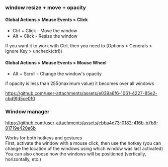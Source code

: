 ### window resize + move + opacity

#### Global Actions > Mouse Events > Click 

+ Ctrl + Click - Move the window
+ Alt + Click - Resize the window

If you want it to work with Ctrl, then you need to (Options > Generals > Ignore Key > uncheck(ctrl))

#### Global Actions > Mouse Events > Mouse Wheel

+ Alt + Scroll - Change the window's opacity
  
if opacity is less than 255(maximum value) it becomes over all windows


https://github.com/user-attachments/assets/e039a6f6-1061-4227-85e2-cbd9fd5ce0f0

### Window manager


https://github.com/user-attachments/assets/ebba4d73-0182-416b-b7b8-81719e420e6b


Works for both hotkeys and gestures  
First, activate the window with a mouse click, then use the hotkey (you can change the location of the windows using which window was last activated)  
You can also choose how the windows will be positioned (vertically, horizontally, etc.)  
